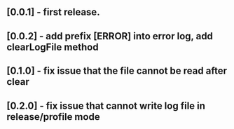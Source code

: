 ## [0.0.1] - first release.
## [0.0.2] - add prefix [ERROR] into error log, add clearLogFile method
## [0.1.0] - fix issue that the file cannot be read after clear
## [0.2.0] - fix issue that cannot write log file in release/profile mode